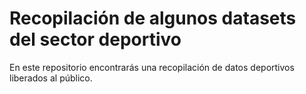 # Recopilación de algunos datasets del sector deportivo
En este repositorio encontrarás una recopilación de datos deportivos liberados al público. 